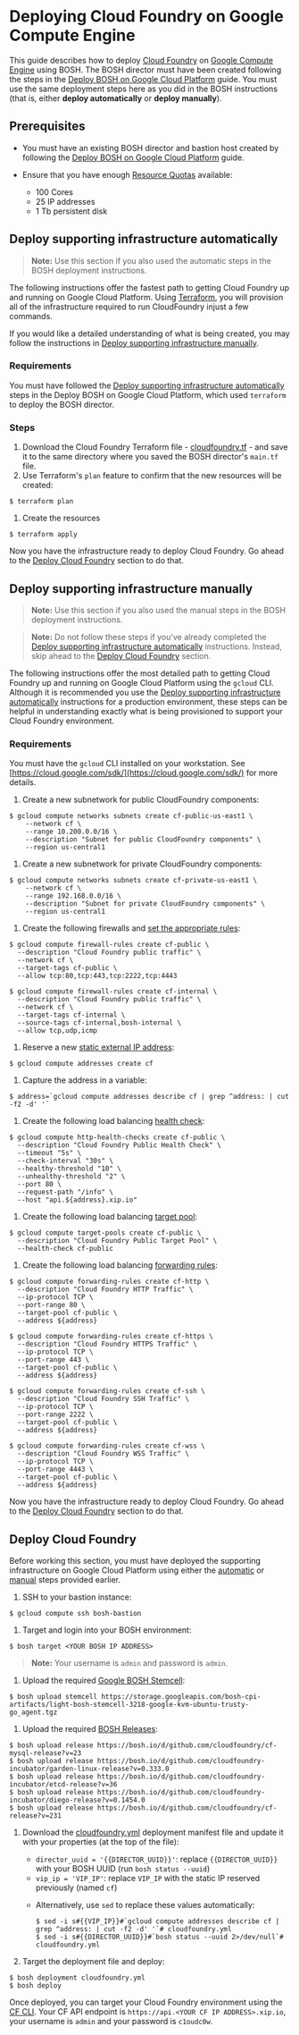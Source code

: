 # Deploying Cloud Foundry on Google Compute Engine

This guide describes how to deploy [Cloud Foundry](https://www.cloudfoundry.org/) on [Google Compute Engine](https://cloud.google.com/) using BOSH. The BOSH director must have been created following the steps in the [Deploy BOSH on Google Cloud Platform](../bosh/README.md) guide. You must use the same deployment steps here as you did in the BOSH instructions (that is, either __deploy automatically__ or __deploy manually__).


## Prerequisites

* You must have an existing BOSH director and bastion host created by following the [Deploy BOSH on Google Cloud Platform](../bosh/README.md) guide.

* Ensure that you have enough [Resource Quotas](https://cloud.google.com/compute/docs/resource-quotas) available:
    - 100 Cores
    - 25 IP addresses
    - 1 Tb persistent disk

<a name="deploy-automatic"></a>
## Deploy supporting infrastructure automatically

> **Note:** Use this section if you also used the automatic steps in the BOSH deployment instructions.

The following instructions offer the fastest path to getting Cloud Foundry up and running on Google Cloud Platform. Using [Terraform](terraform.io), you will provision all of the infrastructure required to run CloudFoundry injust a few commands.

If you would like a detailed understanding of what is being created, you may
follow the instructions in [Deploy supporting infrastructure manually](#deploy-manual).

### Requirements
You must have followed the [Deploy supporting infrastructure automatically](../bosh/README.md#deploy-automatic) steps in the Deploy BOSH on Google Cloud Platform, which used `terraform` to deploy the BOSH director.

### Steps
1. Download the Cloud Foundry Terraform file - [cloudfoundry.tf](cloudfoundry.tf) - and save it to the same directory where you saved the BOSH director's `main.tf` file.
1. Use Terraform's `plan` feature to confirm that the new resources will be created:

  ```
  $ terraform plan
  ```

1. Create the resources

  ```
  $ terraform apply
  ```

Now you have the infrastructure ready to deploy Cloud Foundry. Go ahead to the [Deploy Cloud Foundry](#deploy-cloudfoundry) section to do that. 

<a name="deploy-manually"></a>
## Deploy supporting infrastructure manually

> **Note:** Use this section if you also used the manual steps in the BOSH deployment instructions.

> **Note:** Do not follow these steps if you've already completed the [Deploy supporting infrastructure automatically](#deploy-automatic) instructions. Instead, skip ahead to the [Deploy Cloud Foundry](#deploy-cloudfoundry) section.

The following instructions offer the most detailed path to getting Cloud Foundry up and running on Google Cloud Platform using the `gcloud` CLI. Although it is recommended you use the [Deploy supporting infrastructure automatically](#deploy-automatic) instructions for a production environment, these steps can be helpful in understanding exactly what is being provisioned to support your Cloud Foundry environment.

### Requirements
You must have the `gcloud` CLI installed on your workstation. See
[https://cloud.google.com/sdk/](https://cloud.google.com/sdk/) for more details.

1. Create a new subnetwork for public CloudFoundry components:

  ```
  $ gcloud compute networks subnets create cf-public-us-east1 \
      --network cf \
      --range 10.200.0.0/16 \
      --description "Subnet for public CloudFoundry components" \
      --region us-central1
  ```

1. Create a new subnetwork for private CloudFoundry components:

  ```
  $ gcloud compute networks subnets create cf-private-us-east1 \
      --network cf \
      --range 192.168.0.0/16 \
      --description "Subnet for private CloudFoundry components" \
      --region us-central1
  ```

1. Create the following firewalls and [set the appropriate rules](https://cloud.google.com/compute/docs/networking#addingafirewall):

  ```
  $ gcloud compute firewall-rules create cf-public \
    --description "Cloud Foundry public traffic" \
    --network cf \
    --target-tags cf-public \
    --allow tcp:80,tcp:443,tcp:2222,tcp:4443
  ```

  ```
  $ gcloud compute firewall-rules create cf-internal \
    --description "Cloud Foundry public traffic" \
    --network cf \
    --target-tags cf-internal \
    --source-tags cf-internal,bosh-internal \
    --allow tcp,udp,icmp
  ```

1. Reserve a new [static external IP address](https://cloud.google.com/compute/docs/instances-and-network#reserve_new_static):

  ```
  $ gcloud compute addresses create cf
  ```

1. Capture the address in a variable:

  ```
  $ address=`gcloud compute addresses describe cf | grep ^address: | cut -f2 -d' '`
  ```

1. Create the following load balancing [health check](https://cloud.google.com/compute/docs/load-balancing/health-checks):

  ```
  $ gcloud compute http-health-checks create cf-public \
    --description "Cloud Foundry Public Health Check" \
    --timeout "5s" \
    --check-interval "30s" \
    --healthy-threshold "10" \
    --unhealthy-threshold "2" \
    --port 80 \
    --request-path "/info" \
    --host "api.${address}.xip.io"
  ```

1. Create the following load balancing [target pool](https://cloud.google.com/compute/docs/load-balancing/network/target-pools):

  ```
  $ gcloud compute target-pools create cf-public \
    --description "Cloud Foundry Public Target Pool" \
    --health-check cf-public
  ```

1. Create the following load balancing [forwarding rules](https://cloud.google.com/compute/docs/load-balancing/network/forwarding-rules):

  ```
  $ gcloud compute forwarding-rules create cf-http \
    --description "Cloud Foundry HTTP Traffic" \
    --ip-protocol TCP \
    --port-range 80 \
    --target-pool cf-public \
    --address ${address}
  ```

  ```
  $ gcloud compute forwarding-rules create cf-https \
    --description "Cloud Foundry HTTPS Traffic" \
    --ip-protocol TCP \
    --port-range 443 \
    --target-pool cf-public \
    --address ${address}
  ```

  ```
  $ gcloud compute forwarding-rules create cf-ssh \
    --description "Cloud Foundry SSH Traffic" \
    --ip-protocol TCP \
    --port-range 2222 \
    --target-pool cf-public \
    --address ${address}
  ```

  ```
  $ gcloud compute forwarding-rules create cf-wss \
    --description "Cloud Foundry WSS Traffic" \
    --ip-protocol TCP \
    --port-range 4443 \
    --target-pool cf-public \
    --address ${address}
  ```

Now you have the infrastructure ready to deploy Cloud Foundry. Go ahead to the [Deploy Cloud Foundry](#deploy-cloudfoundry) section to do that. 

<a name="deploy-cloudfoundry"></a>
## Deploy Cloud Foundry
Before working this section, you must have deployed the supporting infrastructure on Google Cloud Platform using either the [automatic](#deploy-automatic) or [manual](deploy-manual) steps provided earlier.

1. SSH to your bastion instance:

  ```
  $ gcloud compute ssh bosh-bastion
  ```

1. Target and login into your BOSH environment:

  ```
  $ bosh target <YOUR BOSH IP ADDRESS>
  ```

  > **Note:** Your username is `admin` and password is `admin`.

1. Upload the required [Google BOSH Stemcell](http://bosh.io/docs/stemcell.html):

  ```
  $ bosh upload stemcell https://storage.googleapis.com/bosh-cpi-artifacts/light-bosh-stemcell-3218-google-kvm-ubuntu-trusty-go_agent.tgz
  ```

1. Upload the required [BOSH Releases](http://bosh.io/docs/release.html):

  ```
  $ bosh upload release https://bosh.io/d/github.com/cloudfoundry/cf-mysql-release?v=23
  $ bosh upload release https://bosh.io/d/github.com/cloudfoundry-incubator/garden-linux-release?v=0.333.0
  $ bosh upload release https://bosh.io/d/github.com/cloudfoundry-incubator/etcd-release?v=36
  $ bosh upload release https://bosh.io/d/github.com/cloudfoundry-incubator/diego-release?v=0.1454.0
  $ bosh upload release https://bosh.io/d/github.com/cloudfoundry/cf-release?v=231
  ```

1. Download the [cloudfoundry.yml](cloudfoundry.yml) deployment manifest file and update it with your properties (at the top of the file):
    - `director_uuid = '{{DIRECTOR_UUID}}'`: replace `{{DIRECTOR_UUID}}` with your BOSH UUID (run `bosh status --uuid`)
    - `vip_ip = 'VIP_IP'`: replace `VIP_IP` with the static IP reserved previously (named `cf`)

    * Alternatively, use `sed` to replace these values automatically:

      ```
      $ sed -i s#{{VIP_IP}}#`gcloud compute addresses describe cf | grep ^address: | cut -f2 -d' '`# cloudfoundry.yml
      $ sed -i s#{{DIRECTOR_UUID}}#`bosh status --uuid 2>/dev/null`# cloudfoundry.yml
      ```

1. Target the deployment file and deploy:

  ```
  $ bosh deployment cloudfoundry.yml
  $ bosh deploy
  ```

Once deployed, you can target your Cloud Foundry environment using the [CF CLI](http://docs.cloudfoundry.org/cf-cli/). Your CF API endpoint is `https://api.<YOUR CF IP ADDRESS>.xip.io`, your username is `admin` and your password is `c1oudc0w`.
